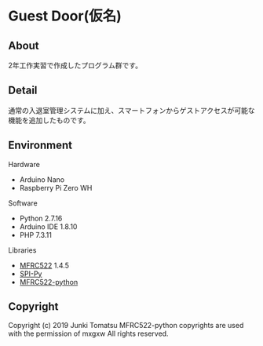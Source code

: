 # Guest Door(仮名)

## About
2年工作実習で作成したプログラム群です。

## Detail
通常の入退室管理システムに加え、スマートフォンからゲストアクセスが可能な機能を追加したものです。

## Environment
Hardware
- Arduino Nano
- Raspberry Pi Zero WH

Software
- Python 2.7.16
- Arduino IDE 1.8.10
- PHP 7.3.11

Libraries
- [MFRC522](https://github.com/miguelbalboa/rfid) 1.4.5
- [SPI-Py](https://github.com/lthiery/SPI-Py)
- [MFRC522-python](https://github.com/mxgxw/MFRC522-python)

## Copyright 
Copyright (c) 2019 Junki Tomatsu
MFRC522-python copyrights are used with the permission of mxgxw All rights reserved. 
